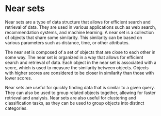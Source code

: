 # Near sets

Near sets are a type of data structure that allows for efficient search and retrieval of data. They are used in various applications such as web search, recommendation systems, and machine learning. A near set is a collection of objects that share some similarity. This similarity can be based on various parameters such as distance, time, or other attributes. 

The near set is composed of a set of objects that are close to each other in some way. The near set is organized in a way that allows for efficient search and retrieval of data. Each object in the near set is associated with a score, which is used to measure the similarity between objects. Objects with higher scores are considered to be closer in similarity than those with lower scores. 

Near sets are useful for quickly finding data that is similar to a given query. They can also be used to group related objects together, allowing for faster retrieval and analysis. Near sets are also useful for clustering and classification tasks, as they can be used to group objects into distinct categories.
